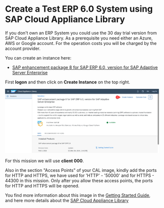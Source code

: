# Create a Test ERP 6.0 System using SAP Cloud Appliance Library

If you don't own an ERP System you could use the 30 day trial version from SAP Cloud Appliance Library.
As a prerequisite you need either an Azure, AWS or Google account.
For the operation costs you will be charged by the account provider.

You can create an instance here:

*  [SAP enhancement package 8 for SAP ERP 6.0, version for SAP Adaptive Server Enterprise](https://cal.sap.com/catalog#/solutions/3857f8b3-9f49-48a9-bfb6-68f184299541)

First **logon** and then click on **Create Instance** on the top right.

  ![](./images/cal_setup-01.png)

For this mission we will use **client 000**.

Also in the section "Access Points" of your CAL image, kindly add the ports for HTTP and HTTPS, we have used for 'HTTP' - '50000' and for HTTPS - 44300 in this mission. Only after you allow these access points, the ports for HTTP and HTTPS will be opened. 


You find more information about this image in the [Getting Started Guide](https://caldocs.hana.ondemand.com/caldocs/help/Getting%20started%20guide%20ERP%20608%20on%20Sybase%20ASE.pdf),
and here more details about the [SAP Cloud Appliance Library](https://www.sap.com/products/cloud-appliance-library.html?btp=42c6e4e7-c8c3-4f02-a263-b319b00c9021)
